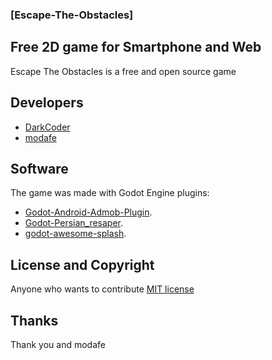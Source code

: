 
### **[Escape-The-Obstacles]**

## Free 2D game for Smartphone and Web

Escape The Obstacles is a free and open source game

## Developers 
* [DarkCoder](https://github.com/FDarkCoder)
* [modafe](https://github.com/modafe5124)
## Software

The game was made with Godot Engine
plugins:

* [Godot-Android-Admob-Plugin](https://github.com/Shin-NiL/Godot-Android-Admob-Plugin).
* [Godot-Persian_resaper](https://github.com/2dvision/godot-persian-reshaper).
* [godot-awesome-splash](https://github.com/duongvituan/godot-awesome-splash).

## License and Copyright

Anyone who wants to contribute [MIT license](https://github.com/FDarkCoder/Escape-The-Obstacles/blob/main/LICENSE)

## Thanks

Thank you and modafe
